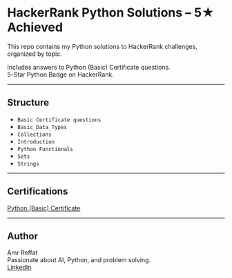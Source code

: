 # HackerRank Python Solutions – 5★ Achieved

This repo contains my Python solutions to HackerRank challenges, organized by topic.

Includes answers to Python (Basic) Certificate questions.  
5-Star Python Badge on HackerRank.

---

## Structure

- `Basic Certificate questions`
- `Basic_Data_Types`
- `Collections`
- `Introduction`
- `Python Functionals`
- `Sets`
- `Strings`

---

## Certifications

[Python (Basic) Certificate](https://www.hackerrank.com/certificates/6d41c0b7a014)

---

## Author

Amr Reffat  
Passionate about AI, Python, and problem solving.  
[LinkedIn](https://www.linkedin.com/in/amrreffat1/)
